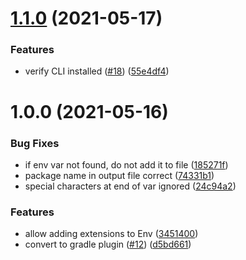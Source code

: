 # [1.1.0](https://github.com/levibostian/dotenv-android/compare/1.0.0...1.1.0) (2021-05-17)


### Features

* verify CLI installed ([#18](https://github.com/levibostian/dotenv-android/issues/18)) ([55e4df4](https://github.com/levibostian/dotenv-android/commit/55e4df44014c1a8c6074335310bc1ff53deb73a3))

# 1.0.0 (2021-05-16)


### Bug Fixes

* if env var not found, do not add it to file ([185271f](https://github.com/levibostian/dotenv-android/commit/185271f23da7b2effbb8888e12a01288b098fddb))
* package name in output file correct ([74331b1](https://github.com/levibostian/dotenv-android/commit/74331b16357a09a41e454ea2aefc639325553e98))
* special characters at end of var ignored ([24c94a2](https://github.com/levibostian/dotenv-android/commit/24c94a2ab079f424ccc8330da26e6c7c32a3ed84))


### Features

* allow adding extensions to Env ([3451400](https://github.com/levibostian/dotenv-android/commit/345140045fe74160340935efefbf105757978fa5))
* convert to gradle plugin ([#12](https://github.com/levibostian/dotenv-android/issues/12)) ([d5bd661](https://github.com/levibostian/dotenv-android/commit/d5bd6617bde7cbd3af09ebf08d9f7a45ccd62f6a))
